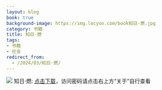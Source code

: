 ```yaml
---
layout: blog
book: true
background-image: https://img.locyoo.com/book知日·燃.jpg
category: 书籍
title: 知日·燃
tags:
- 书籍
- 社会
redirect_from:
  - /2024/03/知日·燃/
---
```

![](https://img.locyoo.com/book知日·燃.jpg)
知日·燃: <a name = "ref1" href="https://url18.ctfile.com/f/50983618-1063935845-4cb82d?p=3619">点击下载</a>，访问密码请点击右上方“关于”自行查看